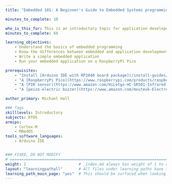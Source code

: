 ```yaml
---
title: "Embedded 101: A Beginner's Guide to Embedded Systems programming"

minutes_to_complete: 10

who_is_this_for: This is an introductory topic for application developers interested in embedded programming.
minutes_to_complete: 60

learning_objectives: 
    - Understand the basics of embedded programming
    - Know the differences between embedded and application development
    - Write a simple embedded application
    - Run your embedded application on a RaspberryPi Pico

prerequisites:
    - "Install [Arduino IDE with RP2040 board package](/install-guides/arduino-pico/)"
    - "A [RaspberryPi Pico](https://www.raspberrypi.com/products/raspberry-pi-pico/)"
    - "A [PIR sensor](https://www.amazon.com/HiLetgo-HC-SR501-Infrared-Sensor-Arduino/dp/B07KZW86YR/ref=sr_1_3?keywords=pir+sensor&qid=1698432931&sr=8-3)"
    - "A [peizo-electric buzzer](https://www.amazon.com/mxuteuk-Electronic-Computers-Printers-Components/dp/B07VK1GJ9X/ref=sr_1_4?crid=2FAXYI17HZKDB&keywords=piezo+buzzer&qid=1698432968&sprefix=peizo%2Caps%2C148&sr=8-4)"

author_primary: Michael Hall

### Tags
skilllevels: Introductory
subjects: RTOS
armips:
    - Cortex-M
    - MBedOS
tools_software_languages:
    - Arduino IDE


### FIXED, DO NOT MODIFY
# ================================================================================
weight: 1                       # _index.md always has weight of 1 to order correctly
layout: "learningpathall"       # All files under learning paths have this same wrapper
learning_path_main_page: "yes"  # This should be surfaced when looking for related content. Only set for _index.md of learning path content.
---
```

